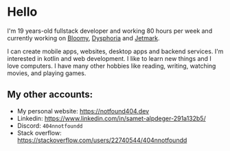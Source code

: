 
# Hello

I'm 19 years-old fullstack developer and working 80 hours per week and currently working on [Bloomy](https://github.com/sametalpdeger/Bloomy), [Dysphoria](https://github.com/sametalpdeger/Dysphoria) and [Jetmark](https://github.com/sametalpdeger/Jetmark/).

I can create mobile apps, websites, desktop apps and backend services. I'm interested in kotlin and web development. I like to learn new things and I love computers. I have many other hobbies like reading, writing, watching movies, and playing games.

## My other accounts:

- My personal website: https://notfound404.dev
- Linkedin: https://www.linkedin.com/in/samet-alpdeger-291a132b5/
- Discord: `404nnotfoundd`
- Stack overflow: https://stackoverflow.com/users/22740544/404nnotfoundd
